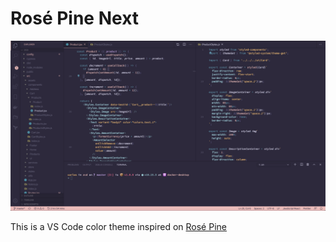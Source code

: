 # Rosé Pine Next

![Screenshot](./assets/rose-pink-next.png)

This is a VS Code color theme inspired on [Rosé Pine](https://github.com/rose-pine/vscode)

